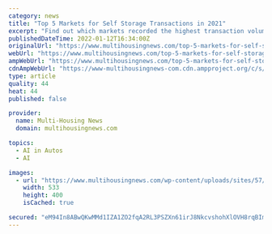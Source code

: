 ```yaml
---
category: news
title: "Top 5 Markets for Self Storage Transactions in 2021"
excerpt: "Find out which markets recorded the highest transaction volume last year, according to Yardi Matrix data. Despite slowing rent growth, the self storage sector continued to experience strong movement in 2021,"
publishedDateTime: 2022-01-12T16:34:00Z
originalUrl: "https://www.multihousingnews.com/top-5-markets-for-self-storage-transactions-in-2021/"
webUrl: "https://www.multihousingnews.com/top-5-markets-for-self-storage-transactions-in-2021/"
ampWebUrl: "https://www.multihousingnews.com/top-5-markets-for-self-storage-transactions-in-2021/?amp"
cdnAmpWebUrl: "https://www-multihousingnews-com.cdn.ampproject.org/c/s/www.multihousingnews.com/top-5-markets-for-self-storage-transactions-in-2021/?amp"
type: article
quality: 44
heat: 44
published: false

provider:
  name: Multi-Housing News
  domain: multihousingnews.com

topics:
  - AI in Autos
  - AI

images:
  - url: "https://www.multihousingnews.com/wp-content/uploads/sites/57/2022/01/Top-5-Markets-for-Self-Storage-Transactions-featured.jpg"
    width: 533
    height: 400
    isCached: true

secured: "eM94In8ABwQKwMMd1IZA1ZO2fqA2RL3PSZXn61irJ8NkcvshohXlOVH8rqBImis114j0x9yHV5oYqRZwjwr31BvqV0MeVy8rhj+mCjnE81eclYZNLXLdTL9hXGCcje5d3mNm5pemjUo4XR4hJ/iVAji3iEKMKXMqevAiAn93KI4QmKUW7dp+m05waq7bFX4/KjIVWoj7h9phjtOcTUtLdvZUqt3qDvUQ8K9kiKc4y89sOrrBkwMayt4zLxY4sBv+yqLGpNI7GgnKWkzwxbFXZ6rPfipkCSlq9G5qlIF+1eZwu4jHrvv+eENpX0mzoKf1ymgJbwOj4SQnZw6dt1mqMVeYiWhIZpFCgOTvory0KXM=;iWn7zm9Kyf505ud9IOuEAA=="
---
```


